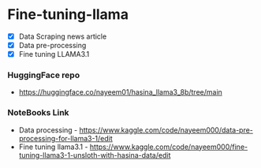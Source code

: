 # Fine-tuning-llama

- [x] Data Scraping news article
- [x] Data pre-processing
- [x] Fine tuning LLAMA3.1

### HuggingFace repo

- https://huggingface.co/nayeem01/hasina_llama3_8b/tree/main

### NoteBooks Link

- Data processing - https://www.kaggle.com/code/nayeem000/data-pre-processing-for-llama3-1/edit
- Fine tuning llama3.1 - https://www.kaggle.com/code/nayeem000/fine-tuning-llama3-1-unsloth-with-hasina-data/edit

